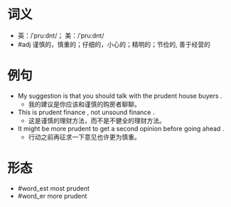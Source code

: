 # 词义
- 英：/ˈpruːdnt/； 美：/ˈpruːdnt/
- #adj 谨慎的，慎重的；仔细的，小心的；精明的；节俭的, 善于经营的
# 例句
- My suggestion is that you should talk with the prudent house buyers .
	- 我的建议是你应该和谨慎的购房者聊聊。
- This is prudent finance , not unsound finance .
	- 这是谨慎的理财方法，而不是不健全的理财方法。
- It might be more prudent to get a second opinion before going ahead .
	- 行动之前再征求一下意见也许更为慎重。
# 形态
- #word_est most prudent
- #word_er more prudent
